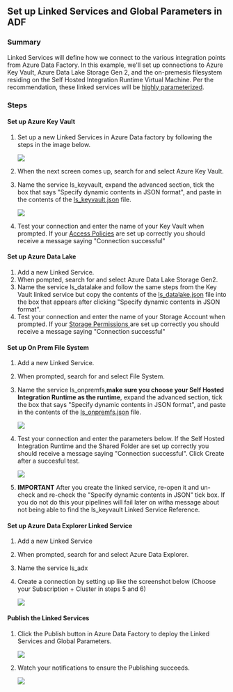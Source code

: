 ## Set up Linked Services and Global Parameters in ADF
### Summary
Linked Services will define how we connect to the various integration points from Azure Data Factory. In this example, we'll set up connections to Azure Key Vault, Azure Data Lake Storage Gen 2, and the on-premesis filesystem residing on the Self Hosted Integration Runtime Virtual Machine. Per the recommendation, these linked services will be [highly parameterized](https://learn.microsoft.com/en-us/azure/data-factory/parameterize-linked-services?tabs=data-factory).

### Steps
#### Set up Azure Key Vault
1) Set up a new Linked Services in Azure Data factory by following the steps in the image below.

    ![](./images/linkedServices01.png)

2) When the next screen comes up, search for and select Azure Key Vault.
3) Name the service ls_keyvault, expand the advanced section, tick the box that says "Specify dynamic contents in JSON format", and paste in the contents of the [ls_keyvault.json](../../code/adf/linkedservices/ls_keyvault.json) file.
   
    ![](./images/linkedServices02.png)

4) Test your connection and enter the name of your Key Vault when prompted. If your [Access Policies](../akv/setup.md) are set up correctly you should receive a message saying "Connection successful"

#### Set up Azure Data Lake
1) Add a new Linked Service.
2) When pompted, search for and select Azure Data Lake Storage Gen2.
3) Name the service ls_datalake and follow the same steps from the Key Vault linked service but copy the contents of the [ls_datalake.json](../../code/adf/linkedservices/ls_datalake.json) file into the box that appears after clicking "Specify dynamic contents in JSON format".
4) Test your connection and enter the name of your Storage Account when prompted. If your [Storage Permissions ](../storage/addStorageMI.md) are set up correctly you should receive a message saying "Connection successful"

#### Set up On Prem File System
1) Add a new Linked Service.
2) When prompted, search for and select File System.
3) Name the service ls_onpremfs,**make sure you choose your Self Hosted Integration Runtime as the runtime**, expand the advanced section, tick the box that says "Specify dynamic contents in JSON format", and paste in the contents of the [ls_onpremfs.json](../../code/adf/linkedservices/ls_onpremfs.json) file.

    ![](./images/linkedServices03.png)

4) Test your connection and enter the parameters below. If the Self Hosted Integration Runtime and the Shared Folder are set up correctly you should receive a message saying "Connection successful". Click Create after a succesful test.

    ![](./images/linkedServices04.png)

5) **IMPORTANT** After you create the linked service, re-open it and un-check and re-check the "Specify dynamic contents in JSON" tick box. If you do not do this your pipelines will fail later on witha message about not being able to find the ls_keyvault Linked Service Reference.

#### Set up Azure Data Explorer Linked Service
1) Add a new Linked Service
2) When prompted, search for and select Azure Data Explorer.
3) Name the service ls_adx
4) Create a connection by setting up like the screenshot below (Choose your Subscription + Cluster in steps 5 and 6)

    ![](./images/adxLinkedService.png)

#### Publish the Linked Services
1) Click the Publish button in Azure Data Factory to deploy the Linked Services and Global Parameters.

    ![](.images/../images/linkedServices05.png)

2) Watch your notifications to ensure the Publishing succeeds.

    ![](.images/../images/linkedServices06.png)
